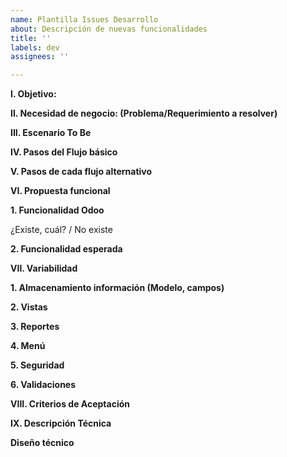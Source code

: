 ```yaml
---
name: Plantilla Issues Desarrollo
about: Descripción de nuevas funcionalidades
title: ''
labels: dev
assignees: ''

---
```


**I. Objetivo:**


**II. Necesidad de negocio: (Problema/Requerimiento a resolver)**


**III. Escenario To Be**


**IV. Pasos del Flujo básico**


**V. Pasos de cada flujo alternativo**


**VI. Propuesta funcional**

 **1. Funcionalidad Odoo**

  ¿Existe, cuál? / No existe


 **2. Funcionalidad esperada**


**VII. Variabilidad**

**1. Almacenamiento información (Modelo, campos)**


**2. Vistas**


**3. Reportes**


**4. Menú**


**5. Seguridad**


**6. Validaciones**


**VIII. Criterios de Aceptación**


**IX. Descripción Técnica**

 **Diseño técnico**
